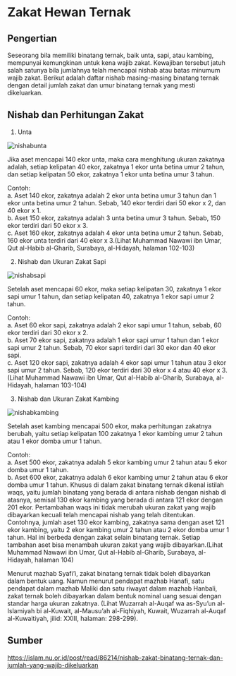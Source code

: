 # Zakat Hewan Ternak

## Pengertian
Seseorang bila memiliki binatang ternak, baik unta, sapi, atau kambing, mempunyai kemungkinan untuk kena wajib zakat. Kewajiban tersebut jatuh salah satunya bila jumlahnya telah mencapai nishab atau batas minumum wajib zakat. Berikut adalah daftar nishab masing-masing binatang ternak dengan detail jumlah zakat dan umur binatang ternak yang mesti dikeluarkan.

## Nishab dan Perhitungan Zakat
1. Unta

![nishabunta](resource:assets/images/nishabunta.png)

Jika aset mencapai 140 ekor unta, maka cara menghitung ukuran zakatnya adalah, setiap kelipatan 40 ekor, zakatnya 1 ekor unta betina umur 2 tahun, dan setiap kelipatan 50 ekor, zakatnya 1 ekor unta betina umur 3 tahun. 

Contoh: \
a. Aset 140 ekor, zakatnya adalah 2 ekor unta betina umur 3 tahun dan 1 ekor unta betina umur 2 tahun. Sebab, 140 ekor terdiri dari 50 ekor x 2, dan 40 ekor x 1. \
b. Aset 150 ekor, zakatnya adalah 3 unta betina umur 3 tahun. Sebab, 150 ekor terdiri dari 50 ekor x 3. \
c. Aset 160 ekor, zakatnya adalah 4 ekor unta betina umur 2 tahun. Sebab, 160 ekor unta terdiri dari 40 ekor x 3.(Lihat Muhammad Nawawi ibn Umar, Qut al-Habib al-Gharib, Surabaya, al-Hidayah, halaman 102-103)

2. Nishab dan Ukuran Zakat Sapi

![nishabsapi](resource:assets/images/nishabsapi.png)

Setelah aset mencapai 60 ekor, maka setiap kelipatan 30, zakatnya 1 ekor sapi umur 1 tahun, dan setiap kelipatan 40, zakatnya 1 ekor sapi umur 2 tahun. 

Contoh: \
a. Aset 60 ekor sapi, zakatnya adalah 2 ekor sapi umur 1 tahun, sebab, 60 ekor terdiri dari 30 ekor x 2. \
b. Aset 70 ekor sapi, zakatnya adalah 1 ekor sapi umur 1 tahun dan 1 ekor sapi umur 2 tahun. Sebab, 70 ekor sapri terdiri dari 30 ekor dan 40 ekor sapi. \
c. Aset 120 ekor sapi, zakatnya adalah 4 ekor sapi umur 1 tahun atau 3 ekor sapi umur 2 tahun. Sebab, 120 ekor terdiri dari 30 ekor x 4 atau 40 ekor x 3. (Lihat Muhammad Nawawi ibn Umar, Qut al-Habib al-Gharib, Surabaya, al-Hidayah, halaman 103-104)

3. Nishab dan Ukuran Zakat Kambing

![nishabkambing](resource:assets/images/nishabkambing.png)

Setelah aset kambing mencapai 500 ekor, maka perhitungan zakatnya berubah, yaitu setiap kelipatan 100 zakatnya 1 ekor kambing umur 2 tahun atau 1 ekor domba umur 1 tahun. 

Contoh:\
a. Aset 500 ekor, zakatnya adalah 5 ekor kambing umur 2 tahun atau 5 ekor domba umur 1 tahun.\
b. Aset 600 ekor, zakatnya adalah 6 ekor kambing umur 2 tahun atau 6 ekor domba umur 1 tahun. Khusus di dalam zakat binatang ternak dikenal istilah waqs, yaitu jumlah binatang yang berada di antara nishab dengan nishab di atasnya, semisal 130 ekor kambing yang berada di antara 121 ekor dengan 201 ekor. Pertambahan waqs ini tidak merubah ukuran zakat yang wajib dibayarkan kecuali telah mencapai nishab yang telah ditentukan. Contohnya, jumlah aset 130 ekor kambing, zakatnya sama dengan aset 121 ekor kambing, yaitu 2 ekor kambing umur 2 tahun atau 2 ekor domba umur 1 tahun. Hal ini berbeda dengan zakat selain binatang ternak. Setiap tambahan aset bisa menambah ukuran zakat yang wajib dibayarkan.(Lihat Muhammad Nawawi ibn Umar, Qut al-Habib al-Gharib, Surabaya, al-Hidayah, halaman 104) 

Menurut mazhab Syafi’i, zakat binatang ternak tidak boleh dibayarkan dalam bentuk uang. Namun menurut pendapat mazhab Hanafi, satu pendapat dalam mazhab Maliki dan satu riwayat dalam mazhab Hanbali, zakat ternak boleh dibayarkan dalam bentuk nominal uang sesuai dengan standar harga ukuran zakatnya. (Lihat Wuzarrah al-Auqaf wa as-Syu’un al-Islamiyah bi al-Kuwait, al-Mausu’ah al-Fiqhiyah, Kuwait, Wuzarrah al-Auqaf al-Kuwaitiyah, jilid: XXIII, halaman: 298-299).

## Sumber
https://islam.nu.or.id/post/read/86214/nishab-zakat-binatang-ternak-dan-jumlah-yang-wajib-dikeluarkan